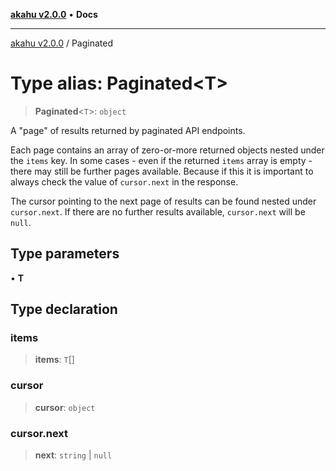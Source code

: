 [**akahu v2.0.0**](../README.md) • **Docs**

***

[akahu v2.0.0](../README.md) / Paginated

# Type alias: Paginated\<T\>

> **Paginated**\<`T`\>: `object`

A "page" of results returned by paginated API endpoints.

Each page contains an array of zero-or-more returned objects nested under the
`items` key. In some cases - even if the returned `items` array is empty -
there may still be further pages available. Because if this it is important
to always check the value of `cursor.next` in the response.

The cursor pointing to the next page of results can be found nested under
`cursor.next`. If there are no further results available, `cursor.next` will
be `null`.

## Type parameters

• **T**

## Type declaration

### items

> **items**: `T`[]

### cursor

> **cursor**: `object`

### cursor.next

> **next**: `string` \| `null`
